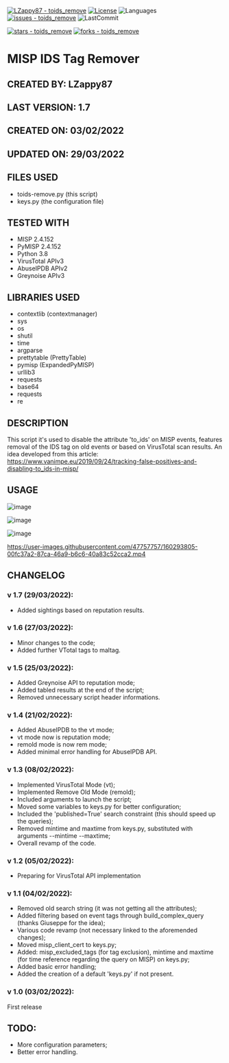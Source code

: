 [![LZappy87 - toids_remove](https://img.shields.io/static/v1?label=LZappy87&message=toids_remove&color=blue&logo=github)](https://github.com/LZappy87/toids_remove "Go to GitHub repo")
[![License](https://img.shields.io/badge/License-GPL--3.0_License-blue)](/LICENSE)
![Languages](https://img.shields.io/github/languages/top/LZappy87/toids_remove)
[![issues - toids_remove](https://img.shields.io/github/issues/LZappy87/toids_remove)](https://github.com/LZappy87/toids_remove/issues)
![LastCommit](https://img.shields.io/github/last-commit/LZappy87/toids_remove)

[![stars - toids_remove](https://img.shields.io/github/stars/LZappy87/toids_remove?style=social)](https://github.com/LZappy87/toids_remove)
[![forks - toids_remove](https://img.shields.io/github/forks/LZappy87/toids_remove?style=social)](https://github.com/LZappy87/toids_remove)

# MISP IDS Tag Remover

## CREATED BY: LZappy87

## LAST VERSION: 1.7

## CREATED ON: 03/02/2022

## UPDATED ON: 29/03/2022

## FILES USED
- toids-remove.py (this script)
- keys.py (the configuration file)

## TESTED WITH
- MISP 2.4.152
- PyMISP 2.4.152
- Python 3.8
- VirusTotal APIv3
- AbuseIPDB APIv2
- Greynoise APIv3

## LIBRARIES USED
- contextlib (contextmanager)
- sys
- os
- shutil
- time
- argparse
- prettytable (PrettyTable)
- pymisp (ExpandedPyMISP)
- urllib3
- requests
- base64
- requests
- re

## DESCRIPTION
This script it's used to disable the attribute 'to_ids' on MISP events, features removal of the IDS tag on old events or based on VirusTotal scan results.
An idea developed from this article: https://www.vanimpe.eu/2019/09/24/tracking-false-positives-and-disabling-to_ids-in-misp/

## USAGE

![image](https://user-images.githubusercontent.com/47757757/160293018-15acd81e-6e72-43c0-9d17-1df80283038c.png)

![image](https://user-images.githubusercontent.com/47757757/160706295-54d3b32b-e7ec-45d8-af36-036c94d662c3.png)

![image](https://user-images.githubusercontent.com/47757757/160706477-55069eb9-73a4-4908-9719-a435eab9d3c9.png)

https://user-images.githubusercontent.com/47757757/160293805-00fc37a2-87ca-46a9-b6c6-40a83c52cca2.mp4


## CHANGELOG

### v 1.7 (29/03/2022):
- Added sightings based on reputation results.

### v 1.6 (27/03/2022):
- Minor changes to the code;
- Added further VTotal tags to maltag.

### v 1.5 (25/03/2022):
- Added Greynoise API to reputation mode;
- Added tabled results at the end of the script;
- Removed unnecessary script header informations.

### v 1.4 (21/02/2022):
- Added AbuseIPDB to the vt mode;
- vt mode now is reputation mode;
- remold mode is now rem mode;
- Added minimal error handling for AbuseIPDB API.

### v 1.3 (08/02/2022):
- Implemented VirusTotal Mode (vt);
- Implemented Remove Old Mode (remold);
- Included arguments to launch the script;
- Moved some variables to keys.py for better configuration;
- Included the 'published=True' search constraint (this should speed up the queries);
- Removed mintime and maxtime from keys.py, substituted with arguments --mintime --maxtime;
- Overall revamp of the code.

### v 1.2 (05/02/2022):
- Preparing for VirusTotal API implementation

### v 1.1 (04/02/2022):
- Removed old search string (it was not getting all the attributes);
- Added filtering based on event tags through build_complex_query (thanks Giuseppe for the idea);
- Various code revamp (not necessary linked to the aforemended changes);
- Moved misp_client_cert to keys.py;
- Added: misp_excluded_tags (for tag exclusion), mintime and maxtime (for time reference regarding the query on MISP) on keys.py;
- Added basic error handling;
- Added the creation of a default 'keys.py' if not present.

### v 1.0 (03/02/2022):
First release

## TODO:
- More configuration parameters;
- Better error handling.
